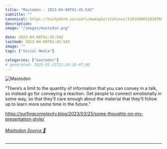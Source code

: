 ```yaml
---
title: "Mastodon - 2023-04-08T01:45:54Z"
subtitle: ""
canonical: https://hachyderm.io/users/mweagle/statuses/110160665282976805
description:
image: "/images/mastodon.png"

date: 2023-04-08T01:45:54Z
lastmod: 2023-04-08T01:45:54Z
image: ""
tags: ["Social Media"]

categories: ["mastodon"]
# generated: 2025-05-22T22:29:20-07:00
---
```

![Mastodon](/images/mastodon.png)

<p>“There’s a limit to the quantity of information that you can convey in a talk, so instead go for conveying a reaction. Get people to connect emotionally in some way, so that they’ll care enough about the material that they’ll follow up to learn more some time in the future.”</p><p><a href="https://surfingcomplexity.blog/2023/03/25/some-thoughts-on-my-presentation-style/" target="_blank" rel="nofollow noopener noreferrer" translate="no"><span class="invisible">https://</span><span class="ellipsis">surfingcomplexity.blog/2023/03</span><span class="invisible">/25/some-thoughts-on-my-presentation-style/</span></a></p>


###### [Mastodon Source 🐘](https://hachyderm.io/@mweagle/110160665282976805)

___
